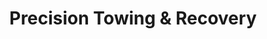 ---
title: "Precision Towing & Recovery"
url: /madison/precision-towing-and-recovery/
shop: car repair
---
